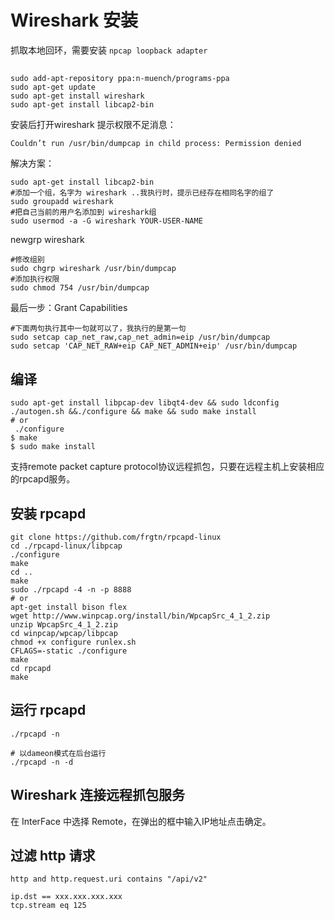 # Wireshark 安装

抓取本地回环，需要安装 `npcap loopback adapter`
##

```shell
sudo add-apt-repository ppa:n-muench/programs-ppa
sudo apt-get update
sudo apt-get install wireshark
sudo apt-get install libcap2-bin
```

安装后打开wireshark 提示权限不足消息：

`Couldn’t run /usr/bin/dumpcap in child process: Permission denied`

解决方案：
```shell
sudo apt-get install libcap2-bin
#添加一个组，名字为 wireshark ..我执行时，提示已经存在相同名字的组了
sudo groupadd wireshark  
#把自己当前的用户名添加到 wireshark组
sudo usermod -a -G wireshark YOUR-USER-NAME
```

newgrp wireshark
```shell
#修改组别
sudo chgrp wireshark /usr/bin/dumpcap
#添加执行权限
sudo chmod 754 /usr/bin/dumpcap
```

最后一步：Grant Capabilities
```shell
#下面两句执行其中一句就可以了，我执行的是第一句
sudo setcap cap_net_raw,cap_net_admin=eip /usr/bin/dumpcap
sudo setcap 'CAP_NET_RAW+eip CAP_NET_ADMIN+eip' /usr/bin/dumpcap
```

## 编译

```shell
sudo apt-get install libpcap-dev libqt4-dev && sudo ldconfig  
./autogen.sh &&./configure && make && sudo make install  
# or
 ./configure
$ make
$ sudo make install
```

支持remote packet capture protocol协议远程抓包，只要在远程主机上安装相应的rpcapd服务。

## 安装 rpcapd
```shell
git clone https://github.com/frgtn/rpcapd-linux
cd ./rpcapd-linux/libpcap
./configure
make
cd ..
make
sudo ./rpcapd -4 -n -p 8888
# or
apt-get install bison flex
wget http://www.winpcap.org/install/bin/WpcapSrc_4_1_2.zip
unzip WpcapSrc_4_1_2.zip
cd winpcap/wpcap/libpcap
chmod +x configure runlex.sh
CFLAGS=-static ./configure
make
cd rpcapd
make
```

## 运行 rpcapd

```shell
./rpcapd -n

# 以dameon模式在后台运行
./rpcapd -n -d 
```

## Wireshark 连接远程抓包服务

在 InterFace 中选择 Remote，在弹出的框中输入IP地址点击确定。

## 过滤 http 请求

```shell
http and http.request.uri contains "/api/v2"
```

```shell
ip.dst == xxx.xxx.xxx.xxx
tcp.stream eq 125
```
